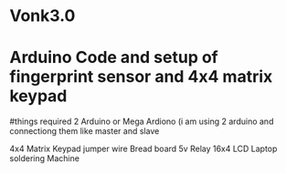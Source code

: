 # Vonk3.0

# Arduino Code and setup of fingerprint sensor and 4x4 matrix keypad

#things required
2 Arduino or Mega Ardiono (i am using 2 arduino and connectiong them like master and slave

4x4 Matrix Keypad
jumper wire
Bread board
5v Relay
16x4 LCD
Laptop 
soldering Machine

